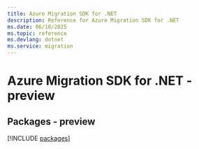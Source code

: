 ```yaml
---
title: Azure Migration SDK for .NET
description: Reference for Azure Migration SDK for .NET
ms.date: 06/18/2025
ms.topic: reference
ms.devlang: dotnet
ms.service: migration
---
```

# Azure Migration SDK for .NET - preview
## Packages - preview
[!INCLUDE [packages](migration-index.md)]